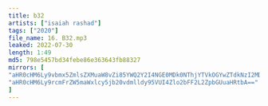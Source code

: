 ```yaml
---
title: b32
artists: ["isaiah rashad"]
tags: ["2020"]
file_name: 16. B32.mp3
leaked: 2022-07-30
length: 1:49
md5: 798e5457bd34febe86e363643fb88327
mirrors: [
"aHR0cHM6Ly9vbmx5ZmlsZXMuaW8vZi85YWQ2Y2I4NGE0MDk0NThjYTVkOGYwZTdkNzI2MDBkNw==",
"aHR0cHM6Ly9rcmFrZW5maWxlcy5jb20vdmlldy95VUI4Zlo2bFF2L2ZpbGUuaHRtbA=="
]
---
```

